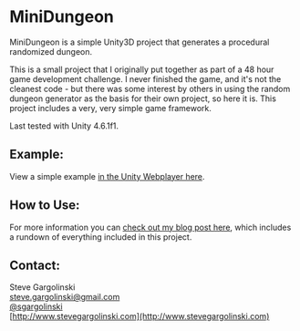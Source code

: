 MiniDungeon
===========

MiniDungeon is a simple Unity3D project that generates a procedural randomized dungeon.

This is a small project that I originally put together as part of a 48 hour game development challenge. I never finished the game, and it's not the cleanest code - but there was some interest by others in using the random dungeon generator as the basis for their own project, so here it is. This project includes a very, very simple game framework.

Last tested with Unity 4.6.1f1.

## Example:

View a simple example [in the Unity Webplayer here](http://stevegargolinski.com/projectfiles/MiniDungeon/WebPlayer.html).

## How to Use:

For more information you can [check out my blog post here](http://www.stevegargolinski.com/minidungeon-a-free-random-dungeon-jump-start-for-unity/), which includes a rundown of everything included in this project.

## Contact:

Steve Gargolinski  
steve.gargolinski@gmail.com  
[@sgargolinski](http://twitter.com/sgargolinski)  
[http://www.stevegargolinski.com](http://www.stevegargolinski.com)
